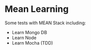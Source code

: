 Mean Learning
=============

Some tests with MEAN Stack including:  

- Learn Mongo DB
- Learn Node
- Learn Mocha (TDD)


